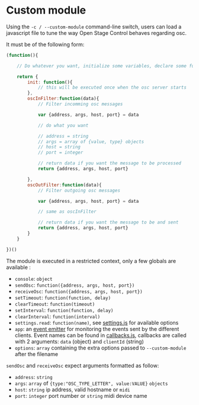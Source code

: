 # Custom module

Using the `-c / --custom-module` command-line switch, users can load a javascript file to tune the way Open Stage Control behaves regarding osc.

It must be of the following form:

```js
(function(){

    // Do whatever you want, initialize some variables, declare some functions, ...

    return {
        init: function(){
            // this will be executed once when the osc server starts
        },
        oscInFilter:function(data){
            // Filter incomming osc messages

            var {address, args, host, port} = data

            // do what you want

            // address = string
            // args = array of {value, type} objects
            // host = string
            // port = integer

            // return data if you want the message to be processed
            return {address, args, host, port}

        },
        oscOutFilter:function(data){
            // Filter outgoing osc messages

            var {address, args, host, port} = data

            // same as oscInFilter

            // return data if you want the message to be and sent
            return {address, args, host, port}
        }
    }

})()

```

The module is executed in a restricted context, only a few globals are available :

- `console`: `object`
- `sendOsc`: `function({address, args, host, port})`
- `receiveOsc`: `function({address, args, host, port})`
- `setTimeout`: `function(function, delay)`
- `clearTimeout`: `function(timeout)`
- `setInterval`: `function(function, delay)`
- `clearInterval`: `function(interval)`
- `settings.read`: `function(name)`, see [settings.js](https://github.com/jean-emmanuel/open-stage-control/blob/master/src/server/settings.js#L55-L103) for available options
- `app`: an [event emitter](https://nodejs.org/api/events.html#events_class_eventemitter) for monitoring the events sent by the different clients. Event names can be found in [callbacks.js](https://github.com/jean-emmanuel/open-stage-control/blob/master/src/server/callbacks.js), callbacks are called with 2 arguments: `data` (object) and `clientId` (string)
- `options`: `array` containing the extra options passed to `--custom-module` after the filename


`sendOsc` and `receiveOsc` expect arguments formatted as follow:

- `address`: `string`
- `args`: `array` of `{type:"OSC_TYPE_LETTER", value:VALUE}` `objects`
- `host`: `string` ip address, valid hostname or `midi`
- `port`: `integer` port number or `string` midi device name
